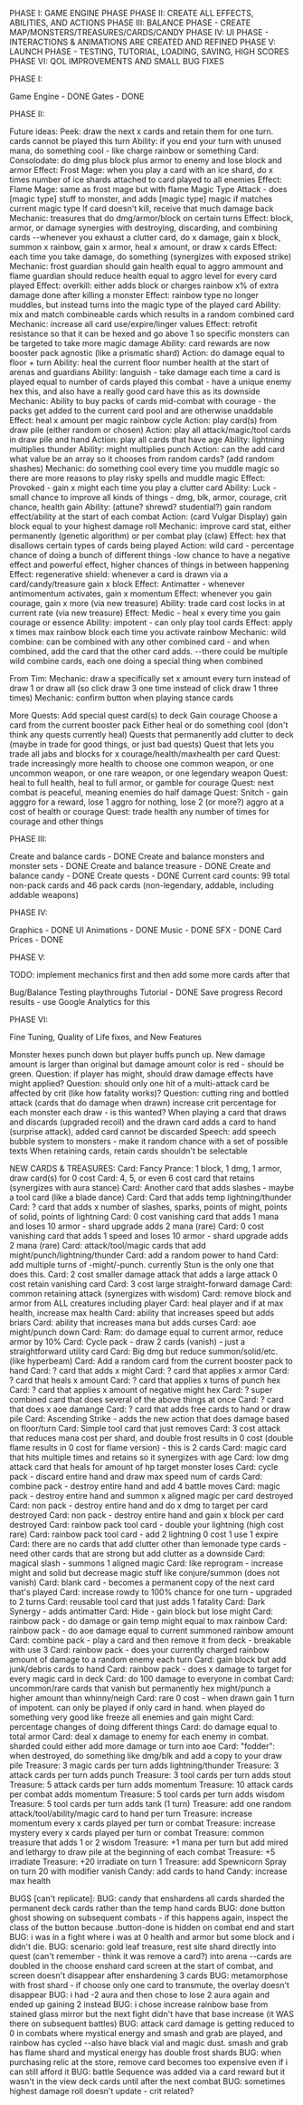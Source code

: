 
PHASE I: GAME ENGINE PHASE
PHASE II: CREATE ALL EFFECTS, ABILITIES, AND ACTIONS
PHASE III: BALANCE PHASE - CREATE MAP/MONSTERS/TREASURES/CARDS/CANDY
PHASE IV: UI PHASE - INTERACTIONS & ANIMATIONS ARE CREATED AND REFINED
PHASE V: LAUNCH PHASE - TESTING, TUTORIAL, LOADING, SAVING, HIGH SCORES
PHASE VI: QOL IMPROVEMENTS AND SMALL BUG FIXES


PHASE I:

Game Engine - DONE
Gates - DONE


PHASE II:

Future ideas:
Peek: draw the next x cards and retain them for one turn. cards cannot be played this turn
Ability: if you end your turn with unused mana, do something cool - like charge rainbow or something
Card: Consolodate: do dmg plus block plus armor to enemy and lose block and armor
Effect: Frost Mage: when you play a card with an ice shard, do x times number of ice shards attached to card played to all enemies
Effect: Flame Mage: same as frost mage but with flame
Magic Type Attack - does [magic type] stuff to monster, and adds [magic type] magic if matches current magic type
If card doesn't kill, receive that much damage back
Mechanic: treasures that do dmg/armor/block on certain turns
Effect: block, armor, or damage synergies with destroying, discarding, and combining cards
--whenever you exhaust a clutter card, do x damage, gain x block, summon x rainbow, gain x armor, heal x amount, or draw x cards
Effect: each time you take damage, do something (synergizes with exposed strike)
Mechanic: frost guardian should gain health equal to aggro ammount and flame guardian should reduce health equal to aggro level for every card played
Effect: overkill: either adds block or charges rainbow x% of extra damage done after killing a monster
Effect: rainbow type no longer muddles, but instead turns into the magic type of the played card
Ability: mix and match combineable cards which results in a random combined card
Mechanic: increase all card use/expire/linger values
Effect: retrofit resistance so that it can be hexed and go above 1 so specific monsters can be targeted to take more magic damage
Ability: card rewards are now booster pack agnostic (like a prismatic shard)
Action: do damage equal to floor + turn
Ability: heal the current floor number health at the start of arenas and guardians
Ability: languish - take damage each time a card is played equal to number of cards played this combat - have a unique enemy hex this, and also have a really good card have this as its downside
Mechanic: Ability to buy packs of cards mid-combat with courage - the packs get added to the current card pool and are otherwise unaddable
Effect: heal x amount per magic rainbow cycle
Action: play card(s) from draw pile (either random or chosen)
Action: play all attack/magic/tool cards in draw pile and hand
Action: play all cards that have age
Ability: lightning multiplies thunder
Ability: might multiplies punch
Action: can the add card what value be an array so it chooses from random cards? (add random shashes)
Mechanic: do something cool every time you muddle magic so there are more reasons to play risky spells and muddle magic
Effect: Provoked - gain x might each time you play a clutter card
Ability: Luck - small chance to improve all kinds of things - dmg, blk, armor, courage, crit chance, health gain
Ability: (attune? shrewd? studential?) gain random effect/ability at the start of each combat
Action: (card Vulgar Display) gain block equal to your highest damage roll
Mechanic: improve card stat, either permanently (genetic algorithm) or per combat play (claw)
Effect: hex that disallows certain types of cards being played
Action: wild card - percentage chance of doing a bunch of different things
-low chance to have a negative effect and powerful effect, higher chances of things in between happening
Effect: regenerative shield: whenever a card is drawn via a card/candy/treasure gain x block
Effect: Antimatter - whenever antimomentum activates, gain x momentum
Effect: whenever you gain courage, gain x more (via new treasure)
Ability: trade card cost locks in at current rate (via new treasure)
Effect: Medic - heal x every time you gain courage or essence
Ability: impotent - can only play tool cards
Effect: apply x times max rainbow block each time you activate rainbow
Mechanic: wild combine: can be combined with any other combined card - and when combined, add the card that the other card adds.
--there could be multiple wild combine cards, each one doing a special thing when combined




From Tim:
Mechanic: draw a specifically set x amount every turn instead of draw 1 or draw all (so click draw 3 one time instead of click draw 1 three times)
Mechanic: confirm button when playing stance cards



More Quests:
Add special quest card(s) to deck
Gain courage
Choose a card from the current booster pack
Either heal or do something cool (don't think any quests currently heal)
Quests that permanently add clutter to deck (maybe in trade for good things, or just bad quests)
Quest that lets you trade all jabs and blocks for x courage/health/maxhealth per card
Quest: trade increasingly more health to choose one common weapon, or one uncommon weapon, or one rare weapon, or one legendary weapon
Quest: heal to full health, heal to full armor, or gamble for courage
Quest: next combat is peaceful, meaning enemies do half damage
Quest: Snitch - gain agggro for a reward, lose 1 aggro for nothing, lose 2 (or more?) aggro at a cost of health or courage
Quest: trade health any number of times for courage and other things



PHASE III:

Create and balance cards - DONE
Create and balance monsters and monster sets - DONE
Create and balance treasure - DONE
Create and balance candy - DONE
Create quests - DONE
Current card counts: 99 total non-pack cards and 46 pack cards (non-legendary, addable, including addable weapons)


PHASE IV:

Graphics - DONE
UI Animations - DONE
Music - DONE
SFX - DONE
Card Prices - DONE


PHASE V:




TODO: implement mechanics first and then add some more cards after that


Bug/Balance Testing playthroughs
Tutorial	- DONE
Save progress
Record results - use Google Analytics for this



PHASE VI:

Fine Tuning, Quality of Life fixes, and New Features

Monster hexes punch down but player buffs punch up. New damage amount is larger than original but damage amount color is red - should be green.
Question: if player has might, should draw damage effects have might applied?
Question: should only one hit of a multi-attack card be affected by crit (like how fatality works)?
Question: cutting ring and bottled attack (cards that do damage when drawn) increase crit percentage for each monster each draw - is this wanted?
When playing a card that draws and discards (upgraded recoil) and the drawn card adds a card to hand (surprise attack), added card cannot be discarded
Speech: add speech bubble system to monsters - make it random chance with a set of possible texts
When retaining cards, retain cards shouldn't be selectable


NEW CARDS & TREASURES:
Card: Fancy Prance: 1 block, 1 dmg, 1 armor, draw card(s) for 0 cost
Card: 4, 5, or even 6 cost card that retains (synergizes with aura stance)
Card: Another card that adds slashes - maybe a tool card (like a blade dance)
Card: Card that adds temp lightning/thunder
Card: ? card that adds x number of slashes, sparks, points of might, points of solid, points of lightning
Card: 0 cost vanishing card that adds 1 mana and loses 10 armor - shard upgrade adds 2 mana (rare)
Card: 0 cost vanishing card that adds 1 speed and loses 10 armor - shard upgrade adds 2 mana (rare)
Card: attack/tool/magic cards that add might/punch/lightning/thunder
Card: add a random power to hand
Card: add multiple turns of -might/-punch. currently Stun is the only one that does this.
Card: 2 cost smaller damage attack that adds a large attack 0 cost retain vanishing card
Card: 3 cost large straight-forward damage
Card: common retaining attack (synergizes with wisdom)
Card: remove block and armor from ALL creatures including player
Card: heal player and if at max health, increase max health
Card: ability that increases speed but adds briars
Card: ability that increases mana but adds curses
Card: aoe might/punch down
Card: Ram: do damage equal to current armor, reduce armor by 10%
Card: Cycle pack - draw 2 cards (vanish) - just a straightforward utility card
Card: Big dmg but reduce summon/solid/etc. (like hyperbeam)
Card: Add a random card from the current booster pack to hand
Card: ? card that adds x might
Card: ? card that applies x armor
Card: ? card that heals x amount
Card: ? card that applies x turns of punch hex
Card: ? card that applies x amount of negative might hex
Card: ? super combined card that does several of the above things at once
Card: ? card that does x aoe damange
Card: ? card that adds free cards to hand or draw pile
Card: Ascending Strike - adds the new action that does damage based on floor/turn
Card: Simple tool card that just removes
Card: 3 cost attack that reduces mana cost per shard, and double frost results in 0 cost (double flame results in 0 cost for flame version) - this is 2 cards
Card: magic card that hits multiple times and retains so it synergizes with age
Card: low dmg attack card that heals for amount of hp target monster loses
Card: cycle pack - discard entire hand and draw max speed num of cards
Card: combine pack - destroy entire hand and add 4 battle moves
Card: magic pack - destroy entire hand and summon x aligned magic per card destroyed
Card: non pack - destroy entire hand and do x dmg to target per card destroyed
Card: non pack - destroy entire hand and gain x block per card destroyed
Card: rainbow pack tool card - double your lightning (high cost rare)
Card: rainbow pack tool card - add 2 lightning 0 cost 1 use 1 expire
Card: there are no cards that add clutter other than lemonade type cards - need other cards that are strong but add clutter as a downside
Card: magical slash - summons 1 aligned magic
Card: like reprogram - increase might and solid but decrease magic stuff like conjure/summon (does not vanish)
Card: blank card - becomes a permanent copy of the next card that's played
Card: increase rowdy to 100% chance for one turn - upgraded to 2 turns
Card: reusable tool card that just adds 1 fatality
Card: Dark Synergy - adds antimatter
Card: Hide - gain block but lose might
Card: rainbow pack - do damage or gain temp might equal to max rainbow
Card: rainbow pack - do aoe damage equal to current summoned rainbow amount
Card: combine pack - play a card and then remove it from deck - breakable with use 3
Card: rainbow pack - does your currently charged rainbow amount of damage to a random enemy each turn
Card: gain block but add junk/debris cards to hand
Card: rainbow pack - does x damage to target for every magic card in deck
Card: do 100 damage to everyone in combat
Card: uncommon/rare cards that vanish but permanently hex might/punch a higher amount than whinny/neigh
Card: rare 0 cost - when drawn gain 1 turn of impotent. can only be played if only card in hand. when played do something very good like freeze all enemies and gain might
Card: percentage changes of doing different things
Card: do damage equal to total armor
Card: deal x damage to enemy for each enemy in combat. sharded could either add more damage or turn into aoe
Card: "fodder": when destroyed, do something like dmg/blk and add a copy to your draw pile
Treasure: 3 magic cards per turn adds lightning/thunder
Treasure: 3 attack cards per turn adds punch
Treasure: 3 tool cards per turn adds stout
Treasure: 5 attack cards per turn adds momentum
Treasure: 10 attack cards per combat adds momentum
Treasure: 5 tool cards per turn adds wisdom
Treasure: 5 tool cards per turn adds tank (1 turn)
Treasure: add one random attack/tool/ability/magic card to hand per turn
Treasure: increase momentum every x cards played per turn or combat
Treasure: increase mystery every x cards played per turn or combat
Treasure: common treasure that adds 1 or 2 wisdom
Treasure: +1 mana per turn but add mired and lethargy to draw pile at the beginning of each combat
Treasure: +5 irradiate
Treasure: +20 irradiate on turn 1
Treasure: add Spewnicorn Spray on turn 20 with modifier vanish
Candy: add cards to hand
Candy: increase max health




BUGS [can't replicate]:
BUG: candy that enshardens all cards sharded the permanent deck cards rather than the temp hand cards
BUG: done button ghost showing on subsequent combats - if this happens again, inspect the class of the button because .button-done is hidden on combat end and start
BUG: i was in a fight where i was at 0 health and armor but some block and i didn't die.
BUG: scenario: gold leaf treasure, rest site shard directly into quest (can't remember - think it was remove a card?) into arena
--cards are doubled in the choose enshard card screen at the start of combat, and screen doesn't disappear after enshardening 3 cards
BUG: metamorphose with frost shard - if choose only one card to transmute, the overlay doesn't disappear
BUG: i had -2 aura and then chose to lose 2 aura again and ended up gaining 2 instead
BUG: i chose increase rainbow base from stained glass mirror but the next fight didn't have that base increase (it WAS there on subsequent battles)
BUG: attack card damage is getting reduced to 0 in combats where mystical energy and smash and grab are played, and rainbow has cycled
--also have black vial and magic dust. smash and grab has flame shard and mystical energy has double frost shards
BUG: when purchasing relic at the store, remove card becomes too expensive even if i can still afford it
BUG: battle Sequence was added via a card reward but it wasn't in the view deck cards until after the next combat
BUG: sometimes highest damage roll doesn't update - crit related?